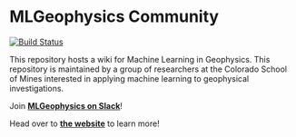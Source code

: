 # MLGeophysics Community

[![Build Status](https://travis-ci.org/MLGeophysics/mlgeophysics.github.io.svg?branch=master)](https://travis-ci.org/MLGeophysics/community)

This repository hosts a wiki for Machine Learning in Geophysics. This repository
is maintained by a group of researchers at the Colorado School of Mines interested
in applying machine learning to geophysical investigations.

Join [**MLGeophysics on Slack**](http://mlgeophysics.slack.com)!

Head over to [**the website**](https://mlgeophysics.github.io/) to learn more!
